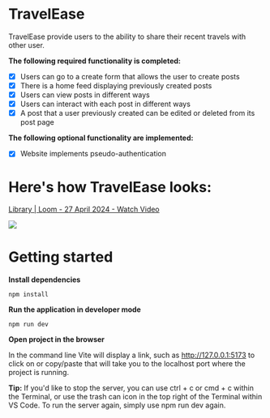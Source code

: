 # TravelEase
TravelEase provide users to the ability to share their recent travels with other user. 

**The following **required** functionality is completed:**
- [x] Users can go to a create form that allows the user to create posts
- [x] There is a home feed displaying previously created posts
- [x] Users can view posts in different ways
- [x] Users can interact with each post in different ways
- [x] A post that a user previously created can be edited or deleted from its post page

**The following **optional** functionality are implemented:**
- [x] Website implements pseudo-authentication


# Here's how TravelEase looks:

<div>
    <a href="https://www.loom.com/share/6839227b01d146fbb6459f1e1130d58c?sid=0263a1d7-e8d9-4684-bc71-f7b9205c42d3">
      <p>Library | Loom - 27 April 2024 - Watch Video</p>
    </a>
    <a href="https://www.loom.com/share/6839227b01d146fbb6459f1e1130d58c?sid=0263a1d7-e8d9-4684-bc71-f7b9205c42d3">
      <img style="max-width:300px;" src="https://cdn.loom.com/sessions/thumbnails/6839227b01d146fbb6459f1e1130d58c?sid=0263a1d7-e8d9-4684-bc71-f7b9205c42d3-with-play.gif">
    </a>
  </div>

# Getting started
**Install dependencies**
```
npm install
```

**Run the application in developer mode**

```
npm run dev
```

**Open project in the browser**

In the command line Vite will display a link, such as http://127.0.0.1:5173 to click on or copy/paste that will take you to the localhost port where the project is running.

**Tip:** If you'd like to stop the server, you can use ctrl + c or cmd + c within the Terminal, or use the trash can icon in the top right of the Terminal within VS Code. To run the server again, simply use npm run dev again.
